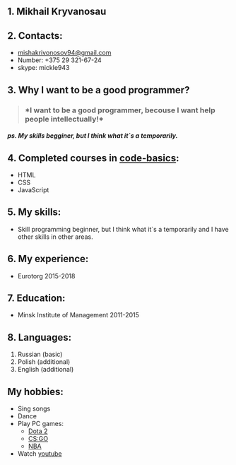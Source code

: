 ## 1. Mikhail Kryvanosau

## 2. Contacts:
* mishakrivonosov94@gmail.com
* Number: +375 29 321-67-24
* skype: mickle943

## 3. Why I want to be a good programmer?
> ### \***I want to be a good programmer, becouse I want help people intellectually!***
##### *ps. My skills begginer, but I think what it`s a temporarily.*

## 4.  Completed courses in [code-basics](https://ru.code-basics.com "https://ru.code-basics.com"):
* HTML
* CSS
* JavaScript
	
## 5. My skills:
* Skill programming beginner, but I think what it`s a temporarily and I have other skills in other areas.
	
## 6. My experience:
* Eurotorg 2015-2018

## 7. Education:
* Minsk Institute of Management 2011-2015

## 8. Languages: 
1. Russian (basic)
2. Polish (additional)
3. English (additional)

## My hobbies:
* Sing songs
* Dance
* Play PC games: 
	+ [Dota 2](https://ru.dota2.com/)
	+ [CS:GO](https://store.steampowered.com/app/730/CounterStrike_Global_Offensive/)
	+ [NBA](https://store.steampowered.com/app/1225330/NBA_2K21/)
* Watch [youtube](https://www.youtube.com/)
